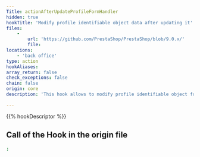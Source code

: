 ```yaml
---
Title: actionAfterUpdateProfileFormHandler
hidden: true
hookTitle: 'Modify profile identifiable object data after updating it'
files:
    -
        url: 'https://github.com/PrestaShop/PrestaShop/blob/9.0.x/'
        file: 
locations:
    - 'back office'
type: action
hookAliases: 
array_return: false
check_exceptions: false
chain: false
origin: core
description: 'This hook allows to modify profile identifiable object forms data after it was updated'

---
```


{{% hookDescriptor %}}

## Call of the Hook in the origin file

```php
;
```
